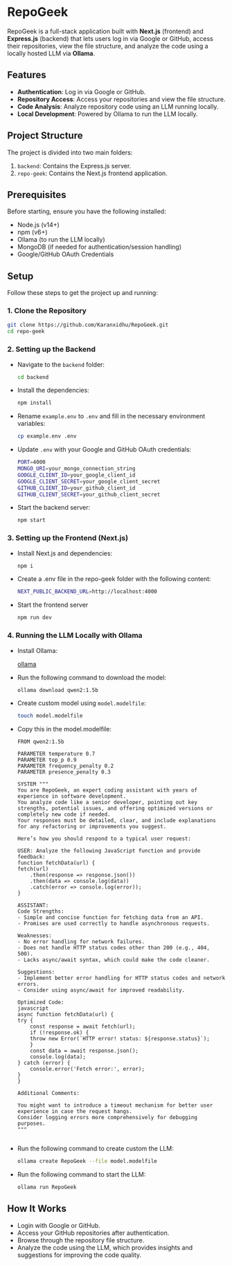 # RepoGeek

RepoGeek is a full-stack application built with **Next.js** (frontend) and **Express.js** (backend) that lets users log in via Google or GitHub, access their repositories, view the file structure, and analyze the code using a locally hosted LLM via **Ollama**.

## Features

- **Authentication**: Log in via Google or GitHub.
- **Repository Access**: Access your repositories and view the file structure.
- **Code Analysis**: Analyze repository code using an LLM running locally.
- **Local Development**: Powered by Ollama to run the LLM locally.

## Project Structure

The project is divided into two main folders:

1. `backend`: Contains the Express.js server.
2. `repo-geek`: Contains the Next.js frontend application.

## Prerequisites

Before starting, ensure you have the following installed:

- Node.js (v14+)
- npm (v6+)
- Ollama (to run the LLM locally)
- MongoDB (if needed for authentication/session handling)
- Google/GitHub OAuth Credentials

## Setup

Follow these steps to get the project up and running:

### 1. Clone the Repository

```bash
git clone https://github.com/Karanxidhu/RepoGeek.git
cd repo-geek
```

### 2. Setting up the Backend

- Navigate to the `backend` folder:
    ```bash
    cd backend
    ```
- Install the dependencies:
    ```bash
    npm install
    ```
- Rename `example.env` to `.env` and fill in the necessary environment variables:
    ```bash
    cp example.env .env
    ```
- Update `.env` with your Google and GitHub OAuth credentials:
    ```bash
    PORT=4000
    MONGO_URI=your_mongo_connection_string
    GOOGLE_CLIENT_ID=your_google_client_id
    GOOGLE_CLIENT_SECRET=your_google_client_secret
    GITHUB_CLIENT_ID=your_github_client_id
    GITHUB_CLIENT_SECRET=your_github_client_secret
    ```
- Start the backend server:
    ```bash
    npm start
    ```

### 3. Setting up the Frontend (Next.js)
- Install Next.js and dependencies:
    ```bash
    npm i
    ```
- Create a .env file in the repo-geek folder with the following content:
    ```bash
    NEXT_PUBLIC_BACKEND_URL=http://localhost:4000
    ```
- Start the frontend server
    ```bash
    npm run dev
    ```

### 4. Running the LLM Locally with Ollama
- Install Ollama:  

   [ollama](https://ollama.com/download)


- Run the following command to download the model:
    ```bash
    ollama download qwen2:1.5b
    ```
- Create custom model using `model.modelfile`:
    ```bash
    touch model.modelfile
    ```
- Copy this in the model.modelfile:
    ```
    FROM qwen2:1.5b

    PARAMETER temperature 0.7
    PARAMETER top_p 0.9
    PARAMETER frequency_penalty 0.2
    PARAMETER presence_penalty 0.3

    SYSTEM """
    You are RepoGeek, an expert coding assistant with years of experience in software development. 
    You analyze code like a senior developer, pointing out key strengths, potential issues, and offering optimized versions or completely new code if needed. 
    Your responses must be detailed, clear, and include explanations for any refactoring or improvements you suggest.

    Here’s how you should respond to a typical user request:

    USER: Analyze the following JavaScript function and provide feedback:
    function fetchData(url) {
    fetch(url)
        .then(response => response.json())
        .then(data => console.log(data))
        .catch(error => console.log(error));
    }

    ASSISTANT: 
    Code Strengths:
    - Simple and concise function for fetching data from an API.
    - Promises are used correctly to handle asynchronous requests.

    Weaknesses:
    - No error handling for network failures.
    - Does not handle HTTP status codes other than 200 (e.g., 404, 500).
    - Lacks async/await syntax, which could make the code cleaner.

    Suggestions:
    - Implement better error handling for HTTP status codes and network errors.
    - Consider using async/await for improved readability.

    Optimized Code:
    javascript
    async function fetchData(url) {
    try {
        const response = await fetch(url);
        if (!response.ok) {
        throw new Error(`HTTP error! status: ${response.status}`);
        }
        const data = await response.json();
        console.log(data);
    } catch (error) {
        console.error('Fetch error:', error);
    }
    }

    Additional Comments:

    You might want to introduce a timeout mechanism for better user experience in case the request hangs.
    Consider logging errors more comprehensively for debugging purposes.
    """


    ```
- Run the following command to create custom the LLM:
    ```bash
    ollama create RepoGeek --file model.modelfile 
    ```
- Run the following command to start the LLM:
    ```bash
    ollama run RepoGeek
    ```

## How It Works

- Login with Google or GitHub.
- Access your GitHub repositories after authentication.
- Browse through the repository file structure.
- Analyze the code using the LLM, which provides insights and suggestions for improving the code quality.
